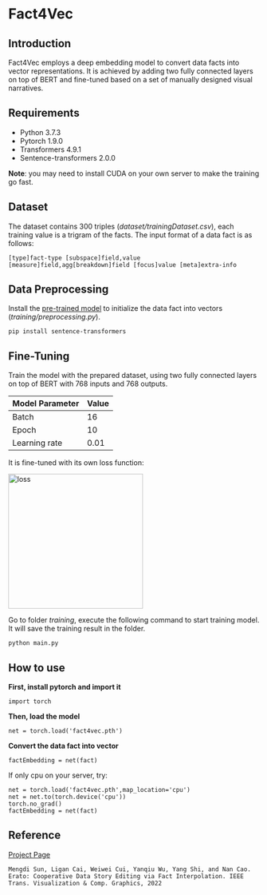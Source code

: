 # Fact4Vec

## Introduction
Fact4Vec employs a deep embedding model to convert data facts into vector representations. It is achieved by adding two fully connected layers on top of BERT and fine-tuned based on a set of manually designed visual narratives.

## Requirements
- Python 3.7.3
- Pytorch 1.9.0
- Transformers 4.9.1
- Sentence-transformers 2.0.0

**Note**: you may need to install CUDA on your own server to make the training go fast.

## Dataset
The dataset contains 300 triples (_dataset/trainingDataset.csv_), each training value is a trigram of the facts. The input format of a data fact is as follows:
```
[type]fact-type [subspace]field,value [measure]field,agg[breakdown]field [focus]value [meta]extra-info
```
## Data Preprocessing
Install the [pre-trained model](https://www.sbert.net/) to initialize the data fact into vectors (_training/preprocessing.py_).
```
pip install sentence-transformers
```

## Fine-Tuning
Train the model with the prepared dataset, using two fully connected layers on top of BERT with 768 inputs and 768 outputs. 

|Model Parameter|Value|
|-------------|-------------------|
|Batch|16|
|Epoch|10|
|Learning rate|0.01|


It is fine-tuned with its own loss function:

<img src="https://github.com/idvxlab/fact4vec/raw/master/training/loss_function.png" alt="loss" style="width: 270px">

Go to folder _training_, execute the following command to start training model. It will save the training result in the folder.
```
python main.py
```

## How to use
**First, install pytorch and import it**
```
import torch
```
**Then, load the model**
```
net = torch.load('fact4vec.pth')
```
**Convert the data fact into vector**
```
factEmbedding = net(fact)
```

If only cpu on your server, try:
```
net = torch.load('fact4vec.pth',map_location='cpu')
net = net.to(torch.device('cpu'))
torch.no_grad()
factEmbedding = net(fact)
```

## Reference
[Project Page](https://erato.idvxlab.com/Project/)
```
Mengdi Sun, Ligan Cai, Weiwei Cui, Yanqiu Wu, Yang Shi, and Nan Cao. Erato: Cooperative Data Story Editing via Fact Interpolation. IEEE Trans. Visualization & Comp. Graphics, 2022
```
